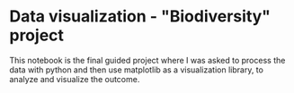 # Data visualization - "Biodiversity" project

This notebook is the final guided project where I was asked to process the data with python and then use matplotlib as a visualization library, to analyze and visualize the outcome. 
